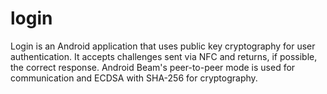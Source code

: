 # login

Login is an Android application that uses public key cryptography for user authentication. It accepts challenges sent via NFC and returns, if possible, the correct response. Android Beam's peer-to-peer mode is used for communication and ECDSA with SHA-256 for cryptography.
